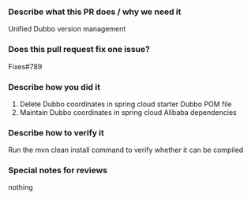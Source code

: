 ### Describe what this PR does / why we need it
Unified Dubbo version management 

### Does this pull request fix one issue?
Fixes#789

### Describe how you did it
1. Delete Dubbo coordinates in spring cloud starter Dubbo POM file
2. Maintain Dubbo coordinates in spring cloud Alibaba dependencies

### Describe how to verify it
Run the mvn clean install command to verify whether it can be compiled

### Special notes for reviews
nothing